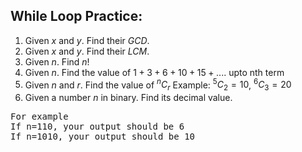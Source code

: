 While Loop Practice:
--------------------
1. Given $x$ and $y$. Find their $GCD$.
2. Given $x$ and $y$. Find their $LCM$.
3. Given $n$. Find $n!$
4. Given $n$. Find the value of $1+3+6+10+15+....$ upto nth term
5. Given $n$ and $r$. Find the value of $^nC_r$ Example: $^5C_2=10$, $^6C_3=20$
6. Given a number $n$ in binary. Find its decimal value. 
<pre>
For example
If n=110, your output should be 6 
If n=1010, your output should be 10
</pre>